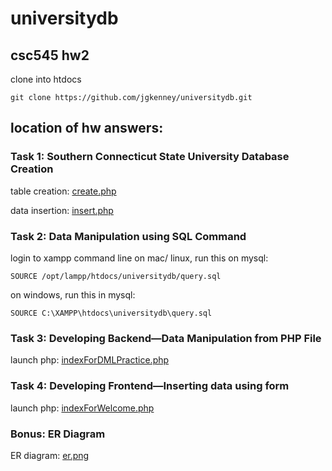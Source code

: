 # universitydb
## csc545 hw2 

clone into htdocs

    git clone https://github.com/jgkenney/universitydb.git

## location of hw answers:

### Task 1: Southern Connecticut State University Database Creation
table creation: [create.php](http://localhost:8080/universitydb/create.php)

data insertion: [insert.php](http://localhost:8080/universitydb/insert.php)



### Task 2: Data Manipulation using SQL Command
login to xampp command line
on mac/ linux, run this on mysql:

    SOURCE /opt/lampp/htdocs/universitydb/query.sql
    
on windows, run this in mysql:

    SOURCE C:\XAMPP\htdocs\universitydb\query.sql

### Task 3: Developing Backend—Data Manipulation from PHP File
launch php: [indexForDMLPractice.php](http://localhost:8080/universitydb/indexForDMLPractice.php)

### Task 4: Developing Frontend—Inserting data using form
launch php: [indexForWelcome.php](http://localhost:8080/universitydb/indexForWelcome.php)

### Bonus: ER Diagram
ER diagram: [er.png](http://github.com/jgkenney/universitydb/tree/master/er.png)

